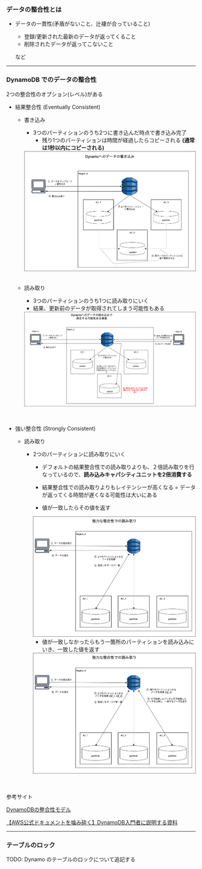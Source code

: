 ### データの整合性とは

- データの一貫性(矛盾がないこと、辻褄が合っていること)
    - 登録/更新された最新のデータが返ってくること
    - 削除されたデータが返ってこないこと

    など

---

### DynamoDB でのデータの整合性

2つの整合性のオプション(レベル)がある

- 結果整合性 (Eventually Consistent)
    - 書き込み
        - 3つのパーティションのうち2つに書き込んだ時点で書き込み完了
            - 残り1つのパーティションは時間が経過したらコピーされる **(通常は1秒以内にコピーされる)**

        <img src="./img/DynamoDB-Consistency-Model_1.png" />

    <br>

    - 読み取り
        - 3つのパーティションのうち1つに読み取りにいく
        - 結果、更新前のデータが取得されてしまう可能性もある

        <img src="./img/DynamoDB-Consistency-Model_2.png" />

<br>

- 強い整合性 (Strongly Consistent)

    - 読み取り

        - 2つのパーティションに読み取りにいく

            - デフォルトの結果整合性での読み取りよりも、２倍読み取りを行なっているので、**読み込みキャパシティユニットを2倍消費する**

            - 結果整合性での読み取りよりもレイテンシーが高くなる = データが返ってくる時間が遅くなる可能性は大いにある

            - 値が一致したらその値を返す

            <img src="./img/DynamoDB-Consistency-Model_3.png" />
            
            <br>

            - 値が一致しなかったらもう一箇所のパーティションを読み込みにいき、一致した値を返す

            <img src="./img/DynamoDB-Consistency-Model_4.png" />
            
<br>
<br>
参考サイト

[DynamoDBの整合性モデル](https://qiita.com/uenohara/items/44d2334c597dc631bc60)

[【AWS公式ドキュメントを噛み砕く】DynamoDB入門者に説明する資料](https://qiita.com/hamachi4708/items/9f11cff0afc1d31586c7#整合性モデル)

---

### テーブルのロック

TODO: Dynamo のテーブルのロックについて追記する